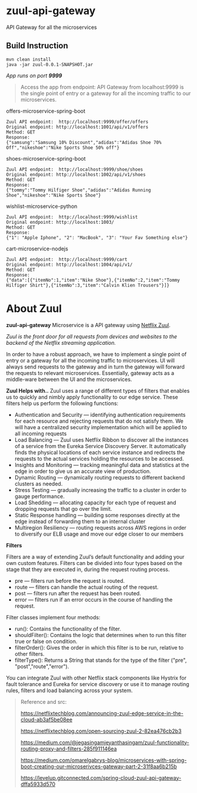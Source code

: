 # zuul-api-gateway
API Gateway for all the microservices

## Build Instruction
```
mvn clean install
java -jar zuul-0.0.1-SNAPSHOT.jar

```
*App runs on port **9999***


> Access the app from endpoint:
> API Gateway from localhost:9999 is the  single point of entry or a gateway for all the incoming traffic to our microservices.

offers-microservice-spring-boot 
```
Zuul API endpoint:  http://localhost:9999/offer/offers
Original endpoint: http://localhost:1001/api/v1/offers
Method: GET
Response:
{"samsung":"Samsung 10% Discount","adidas":"Adidas Shoe 70% Off","nikeshoe":"Nike Sports Shoe 50% off"}
```
shoes-microservice-spring-boot 
```
Zuul API endpoint:  http://localhost:9999/shoe/shoes
Original endpoint: http://localhost:1002/api/v1/shoes
Method: GET
Response:
{"tommy":"Tommy Hilfiger Shoe","adidas":"Adidas Running Shoe","nikeshoe":"Nike Sports Shoe"}
```
wishlist-microservice-python
```
Zuul API endpoint:  http://localhost:9999/wishlist
Original endpoint: http://localhost:1003/
Method: GET
Response:
{"1": "Apple Iphone", "2": "MacBook", "3": "Your Fav Something else"}
```
cart-microservice-nodejs 
```
Zuul API endpoint:  http://localhost:9999/cart
Original endpoint: http://localhost:1004/api/v1/
Method: GET
Response:
{"data":[{"itemNo":1,"item":"Nike Shoe"},{"itemNo":2,"item":"Tommy Hilfiger Shirt"},{"itemNo":3,"item":"Calvin Klien Trousers"}]}
```

##
##
##

# About Zuul

**zuul-api-gateway** Microservice is a API gateway using [Netflix Zuul](https://github.com/Netflix/zuul).

*Zuul is the front door for all requests from devices and websites to the backend of the Netflix streaming application.*

In order to have a robust approach, we have to implement a single point of entry or a gateway for all the incoming traffic to microservices. UI will always send requests to the gateway and in turn the gateway will forward the requests to relevant microservices. Essentially, gateway acts as a middle-ware between the UI and the microservices.

**Zuul Helps with..**
Zuul uses a range of different types of filters that enables us to quickly and nimbly apply functionality to our edge service. These filters help us perform the following functions:

 - Authentication and Security — identifying authentication requirements
   for each resource and rejecting requests that do not satisfy them. We will have a centralized security implementation which will be applied to all incoming requests
 - Load Balancing — Zuul uses Netflix Ribbon to discover all the instances of a service from the Eureka Service Discovery Server. It automatically finds the physical locations of each service instance and redirects the requests to the actual services holding the resources to be accessed.
 - Insights and Monitoring — tracking meaningful data and statistics at
   the edge in order to give us an accurate view of production.
 - Dynamic Routing — dynamically routing requests to different backend
   clusters as needed.
 - Stress Testing — gradually increasing the traffic to a cluster in
   order to gauge performance.
 - Load Shedding — allocating capacity for each type of request and
   dropping requests that go over the limit.
 - Static Response handling — building some responses directly at the
   edge instead of forwarding them to an internal cluster
 - Multiregion Resiliency — routing requests across AWS regions in order
   to diversify our ELB usage and move our edge closer to our members
 
 

**Filters**

Filters are a way of extending Zuul’s default functionality and adding your own custom features. Filters can be divided into four types based on the stage that they are executed in, during the request routing process.

 - pre — filters run before the request is routed.
 - route — filters can handle the actual routing of the request.
 - post — filters run after the request has been routed.
 - error — filters run if an error occurs in the course of handling the
   request.

  

Filter classes implement four methods:

 - run(): Contains the functionality of the filter.
 - shouldFilter(): Contains the logic that determines when to run this
   filter true or false on condition.
 - filterOrder(): Gives the order in which this filter is to be run,
   relative to other filters.
 - filterType(): Returns a String that stands for the type of the filter ("pre", "post","route","error"). 

  

You can integrate Zuul with other Netflix stack components like Hystrix for fault tolerance and Eureka for service discovery or use it to manage routing rules, filters and load balancing across your system.

  
  

> Reference and src:
> 
> https://netflixtechblog.com/announcing-zuul-edge-service-in-the-cloud-ab3af5be08ee
> 
> https://netflixtechblog.com/open-sourcing-zuul-2-82ea476cb2b3
> 
> https://medium.com/@jegasingamjeyanthasingam/zuul-functionality-routing-proxy-and-filters-285f911146ea
> 
> https://medium.com/omarelgabrys-blog/microservices-with-spring-boot-creating-our-microserivces-gateway-part-2-31f8aa6b215b
> 
> https://levelup.gitconnected.com/spring-cloud-zuul-api-gateway-dffa5933d570

